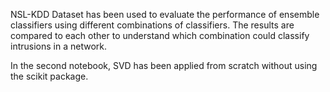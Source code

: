NSL-KDD Dataset has been used to evaluate the performance of ensemble classifiers using different combinations of classifiers. The results are compared to each other to understand
which combination could classify intrusions in a network.

In the second notebook, SVD has been applied from scratch without using the scikit package.
